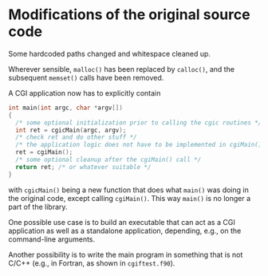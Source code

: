 # Modifications of the original source code

Some hardcoded paths changed and whitespace cleaned up.

Wherever sensible, `malloc()` has been replaced by `calloc()`, and the subsequent `memset()` calls have been removed.

A CGI application now has to explicitly contain
```c
int main(int argc, char *argv[])
{
  /* some optional initialization prior to calling the cgic routines */
  int ret = cgicMain(argc, argv);
  /* check ret and do other stuff */
  /* the application logic does not have to be implemented in cgiMain() anymore, but can be */
  ret = cgiMain();
  /* some optional cleanup after the cgiMain() call */
  return ret; /* or whatever suitable */
}
```
with `cgicMain()` being a new function that does what `main()` was doing in the original code, except calling `cgiMain()`.
This way `main()` is no longer a part of the library.

One possible use case is to build an executable that can act as a CGI application as well as a standalone application, depending, e.g., on the command-line arguments.

Another possibility is to write the main program in something that is not C/C++ (e.g., in Fortran, as shown in `cgiftest.f90`).
